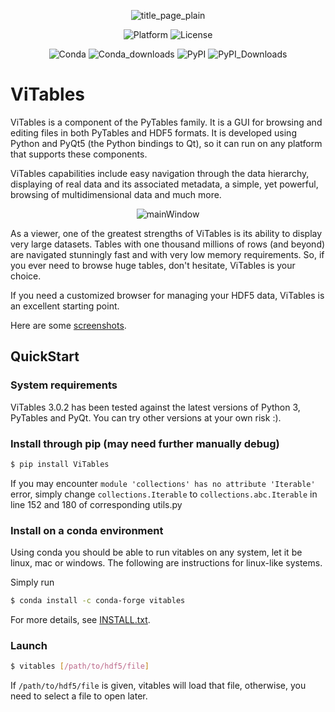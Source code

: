 <div align=center>

![title_page_plain](doc/images/title_page_plain.svg)

![Platform](https://anaconda.org/conda-forge/vitables/badges/platforms.svg) ![License](https://anaconda.org/conda-forge/vitables/badges/license.svg)

![Conda](https://anaconda.org/conda-forge/vitables/badges/version.svg) ![Conda_downloads](https://anaconda.org/conda-forge/vitables/badges/downloads.svg) ![PyPI](https://img.shields.io/pypi/v/vitables) ![PyPI_Downloads](https://static.pepy.tech/badge/vitables/month)

</div>

# ViTables

ViTables is a component of the PyTables family. It is a GUI for browsing and editing files in both PyTables and HDF5 formats. It is developed using Python and PyQt5 (the Python bindings to Qt), so it can run on any platform that supports these components.

ViTables capabilities include easy navigation through the data hierarchy, displaying of real data and its associated metadata, a simple, yet powerful, browsing of multidimensional data and much more.

<div align=center>

![mainWindow](doc/images/mainWindow.png)

</div>

As a viewer, one of the greatest strengths of ViTables is its ability to display very large datasets. Tables with one thousand millions of rows (and beyond) are navigated stunningly fast and with very low memory requirements. So, if you ever need to browse huge tables, don't hesitate, ViTables is your choice.

If you need a customized browser for managing your HDF5 data, ViTables is an excellent starting point.

Here are some [screenshots](doc/images).

## QuickStart

### System requirements

ViTables 3.0.2 has been tested against the latest versions of Python 3,
PyTables and PyQt. You can try other versions at your own risk :).

### Install through pip (may need further manually debug)

```sh
$ pip install ViTables
```

If you may encounter `module 'collections' has no attribute 'Iterable'` error, simply change `collections.Iterable` to `collections.abc.Iterable` in line 152 and 180 of corresponding utils.py

### Install on a conda environment

Using conda you should be able to run vitables on any system, let it
be linux, mac or windows. The following are instructions for linux-like
systems.

Simply run

```sh
$ conda install -c conda-forge vitables
```

For more details, see [INSTALL.txt](INSTALL.txt).

### Launch

```sh
$ vitables [/path/to/hdf5/file]
```

If `/path/to/hdf5/file` is given, vitables will load that file, otherwise, you need to select a file to open later. 
